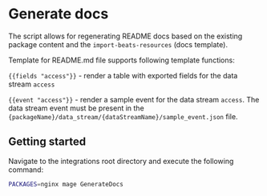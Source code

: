 # Generate docs

The script allows for regenerating README docs based on the existing package content and the `import-beats-resources`
(docs template).

Template for README.md file supports following template functions:

`{{fields "access"}}` - render a table with exported fields for the data stream `access`

`{{event "access"}}` - render a sample event for the data stream `access`. The data stream event must be present in the
`{packageName}/data_stream/{dataStreamName}/sample_event.json` file.

## Getting started

Navigate to the integrations root directory and execute the following command:

```bash
PACKAGES=nginx mage GenerateDocs
```